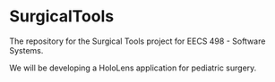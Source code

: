 # SurgicalTools

The repository for the Surgical Tools project for EECS 498 - Software Systems.

We will be developing a HoloLens application for pediatric surgery.
